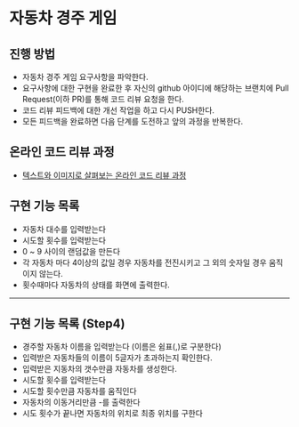 # 자동차 경주 게임

## 진행 방법

* 자동차 경주 게임 요구사항을 파악한다.
* 요구사항에 대한 구현을 완료한 후 자신의 github 아이디에 해당하는 브랜치에 Pull Request(이하 PR)를 통해 코드 리뷰 요청을 한다.
* 코드 리뷰 피드백에 대한 개선 작업을 하고 다시 PUSH한다.
* 모든 피드백을 완료하면 다음 단계를 도전하고 앞의 과정을 반복한다.

## 온라인 코드 리뷰 과정

* [텍스트와 이미지로 살펴보는 온라인 코드 리뷰 과정](https://github.com/next-step/nextstep-docs/tree/master/codereview)

## 구현 기능 목록

* 자동차 대수를 입력받는다
* 시도할 횟수를 입력받는다
* 0 ~ 9 사이의 랜덤값을 만든다
* 각 자동차 마다 4이상의 값일 경우 자동차를 전진시키고 그 외의 숫자일 경우 움직이지 않는다.
* 횟수때마다 자동차의 상태를 화면에 출력한다.

---

## 구현 기능 목록 (Step4)

* 경주할 자동차 이름을 입력받는다 (이름은 쉼표(,)로 구분한다)
* 입력받은 자동차들의 이름이 5글자가 초과하는지 확인한다.
* 입력받은 지동차의 갯수만큼 자동차를 생성한다.
* 시도할 횟수를 입력받는다
* 시도할 횟수만큼 자동차를 움직인다
* 자동차의 이동거리만큼 -를 출력한다
* 시도 횟수가 끝나면 자동차의 위치로 최종 위치를 구한다
